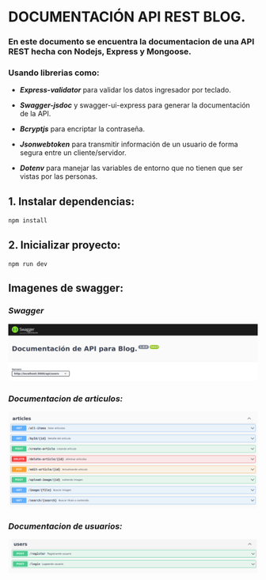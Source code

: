 # DOCUMENTACIÓN API REST BLOG.

### En este documento se encuentra la documentacion de una API REST hecha con Nodejs, Express y Mongoose.
  
### __Usando librerias como:__  

+ ***Express-validator*** para validar los datos ingresador por teclado. 

+ ***Swagger-jsdoc*** y swagger-ui-express para generar la documentación de la API.

+ ***Bcryptjs*** para encriptar la contraseña.

+ ***Jsonwebtoken*** para transmitir información de un usuario de forma segura entre un cliente/servidor.

+ ***Dotenv*** para manejar las variables de entorno que no tienen que ser vistas por las personas.


## __1. Instalar dependencias:__
  
```
npm install

```

## __2. Inicializar proyecto:__

```
npm run dev

```

## __Imagenes de swagger:__

### _Swagger_
![Swagger](./docs//img/swagger.png)

### _Documentacion de articulos:_

![Articles.](./docs//img/articles.png)



### _Documentacion de usuarios:_

![Users.](./docs//img/users.png)
